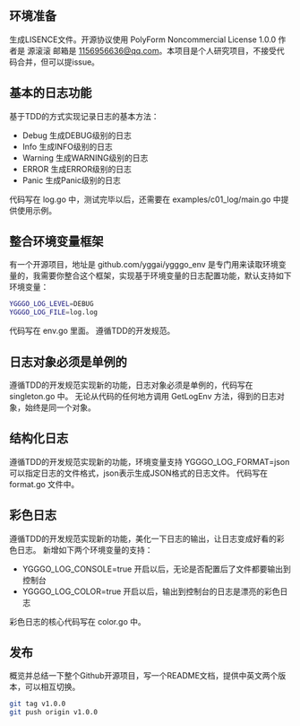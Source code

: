 ## 环境准备
生成LISENCE文件。开源协议使用 PolyForm Noncommercial License 1.0.0  作者是 源滚滚 邮箱是 1156956636@qq.com。本项目是个人研究项目，不接受代码合并，但可以提issue。

## 基本的日志功能
基于TDD的方式实现记录日志的基本方法：
- Debug 生成DEBUG级别的日志
- Info 生成INFO级别的日志
- Warning 生成WARNING级别的日志
- ERROR 生成ERROR级别的日志
- Panic 生成Panic级别的日志

代码写在 log.go 中，测试完毕以后，还需要在 examples/c01_log/main.go 中提供使用示例。

## 整合环境变量框架
有一个开源项目，地址是  github.com/yggai/ygggo_env 是专门用来读取环境变量的，我需要你整合这个框架，实现基于环境变量的日志配置功能，默认支持如下环境变量：
```bash
YGGGO_LOG_LEVEL=DEBUG
YGGGO_LOG_FILE=log.log
```

代码写在 env.go 里面。
遵循TDD的开发规范。

## 日志对象必须是单例的
遵循TDD的开发规范实现新的功能，日志对象必须是单例的，代码写在 singleton.go 中。
无论从代码的任何地方调用 GetLogEnv 方法，得到的日志对象，始终是同一个对象。


## 结构化日志
遵循TDD的开发规范实现新的功能，环境变量支持 YGGGO_LOG_FORMAT=json 可以指定日志的文件格式，json表示生成JSON格式的日志文件。
代码写在 format.go 文件中。

## 彩色日志
遵循TDD的开发规范实现新的功能，美化一下日志的输出，让日志变成好看的彩色日志。
新增如下两个环境变量的支持：
- YGGGO_LOG_CONSOLE=true 开启以后，无论是否配置后了文件都要输出到控制台
- YGGGO_LOG_COLOR=true 开启以后，输出到控制台的日志是漂亮的彩色日志

彩色日志的核心代码写在 color.go 中。

## 发布
概览并总结一下整个Github开源项目，写一个README文档，提供中英文两个版本，可以相互切换。


```bash
git tag v1.0.0
git push origin v1.0.0
```

